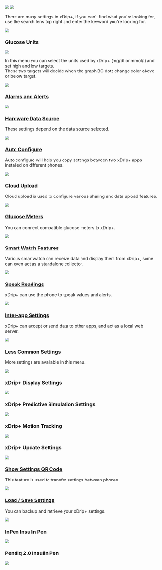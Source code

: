 <img src="../../images/hamburger_menu.png" style="zoom:75%;" />    
<img src="../../images/M-S.png" style="zoom:75%;" /> 

There are many settings in xDrip+, if you can't find what you're looking for, use the search lens top right and enter the keyword you're looking for.

<img src="../images/M-S-Search.png" style="zoom:75%;" />

</br>

### Glucose Units

<img src="../images/M-S-GU.png" style="zoom:75%;" />

In this menu you can select the units used by xDrip+ (mg/dl or mmol/l) and set high and low targets.  
These two targets will decide when the graph BG dots change color above or below target.

<img src="../images/M-S-GUS.png" style="zoom:75%;" />

### [Alarms and Alerts](../alarms)

<img src="../images/M-S-AAA.png" style="zoom:75%;" />

### [Hardware Data Source](../../install/datasource)

These settings depend on the data source selected.

<img src="../images/M-S-DSS.png" style="zoom:75%;" />

### [Auto Configure](../copysettings/#auto-configure)

Auto configure will help you copy settings between two xDrip+ apps installed on different phones.

<img src="../images/M-S-AC.png" style="zoom:75%;" />

### [Cloud Upload](../cloud)

Cloud upload is used to configure various sharing and data upload features.

<img src="../images/M-S-CU.png" style="zoom:75%;" />

### [Glucose Meters](../glucometer)

You can connect compatible glucose meters to xDrip+.

<img src="../images/M-S-GM.png" style="zoom:75%;" />

### [Smart Watch Features](../../smartwatch/smartwatch)

Various smartwatch can receive data and display them from xDrip+, some can even act as a standalone collector.

<img src="../images/M-S-SW.png" style="zoom:75%;" />

### [Speak Readings](../speak.md)

xDrip+ can use the phone to speak values and alerts.

<img src="../images/M-S-SR.png" style="zoom:75%;" />

### [Inter-app Settings](../interapp)

xDrip+ can accept or send data to other apps, and act as a local web server.

<img src="../images/M-S-IA.png" style="zoom:75%;" />

### Less Common Settings

More settings are available in this menu.

<img src="../../images/M-S-LCS.png" style="zoom:75%;" />

### xDrip+ Display Settings

<img src="../images/M-S-DS.png" style="zoom:75%;" />

### xDrip+ Predictive Simulation Settings

<img src="../images/M-S-PS.png" style="zoom:75%;" />

### xDrip+ Motion Tracking

<img src="../images/M-S-MT.png" style="zoom:75%;" />

### xDrip+ Update Settings

<img src="../images/M-S-US.png" style="zoom:75%;" />

### [Show Settings QR Code](../copysettings/#show-settings-qr-code)

This feature is used to transfer settings between phones.

<img src="../images/M-S-QR.png" style="zoom:75%;" />

### [Load / Save Settings](../loadsavesettings)

You can backup and retrieve your xDrip+ settings.

<img src="../../images/M-S-LSS.png" style="zoom:75%;" />

### InPen Insulin Pen

<img src="../images/M-S-IP.png" style="zoom:75%;" />

### Pendiq 2.0 Insulin Pen

<img src="../images/M-S-PI.png" style="zoom:75%;" />
